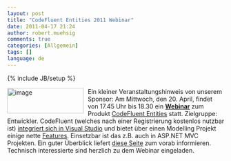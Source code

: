 ```yaml
---
layout: post
title: "CodeFluent Entities 2011 Webinar"
date: 2011-04-17 21:24
author: robert.muehsig
comments: true
categories: [Allgemein]
tags: []
language: de
---
```

{% include JB/setup %}
<p><a href="{{BASE_PATH}}/assets/wp-images-de/image1250.png"><img style="border-bottom: 0px; border-left: 0px; margin: 0px 10px 0px 0px; display: inline; border-top: 0px; border-right: 0px" title="image" border="0" alt="image" align="left" src="{{BASE_PATH}}/assets/wp-images-de/image_thumb430.png" width="177" height="59" /></a> </p>  <p>Ein kleiner Veranstaltungshinweis von unserem Sponsor: Am Mittwoch, den 20. April, findet von 17.45 Uhr bis 18.30 ein <a href="https://www2.gotomeeting.com/register/279675563"><strong>Webinar</strong></a> zum Produkt <a href="http://www.codefluententities.com/PortalDefault.aspx?id=38">CodeFluent Entities</a> statt. Zielgruppe: Entwickler. CodeFluent (welches nach einer Registrierung kostenlos nutzbar ist) <a href="http://visualstudiogallery.msdn.microsoft.com/B6299BBF-1EF1-436D-B618-66E8C16AB410">integriert sich in Visual Studio</a> und bietet über einen Modelling Projekt einige nette <a href="http://www.codefluententities.com/Features.aspx">Features</a>. Einsetzbar ist das z.B. auch in ASP.NET MVC Projekten. Ein guter Überblick liefert <a href="http://2011.codefluententities.com/learningguide/DevelopingAspNetWebForms.aspx">diese Seite</a> zum vorab informieren. Technisch interessierte sind herzlich zu dem Webinar eingeladen.</p>
